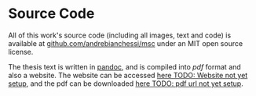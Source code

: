 # Source Code
All of this work's source code (including all images, text and code)
is available at [github.com/andrebianchessi/msc](https://github.com/andrebianchessi/msc)
under an MIT open source license.

The thesis text is written in [pandoc](https://pandoc.org/), and is compiled
into *pdf* format and also a website.
The website can be accessed [here TODO: Website not yet setup](https://),
and the pdf can be downloaded [here TODO: pdf url not yet setup](https://).